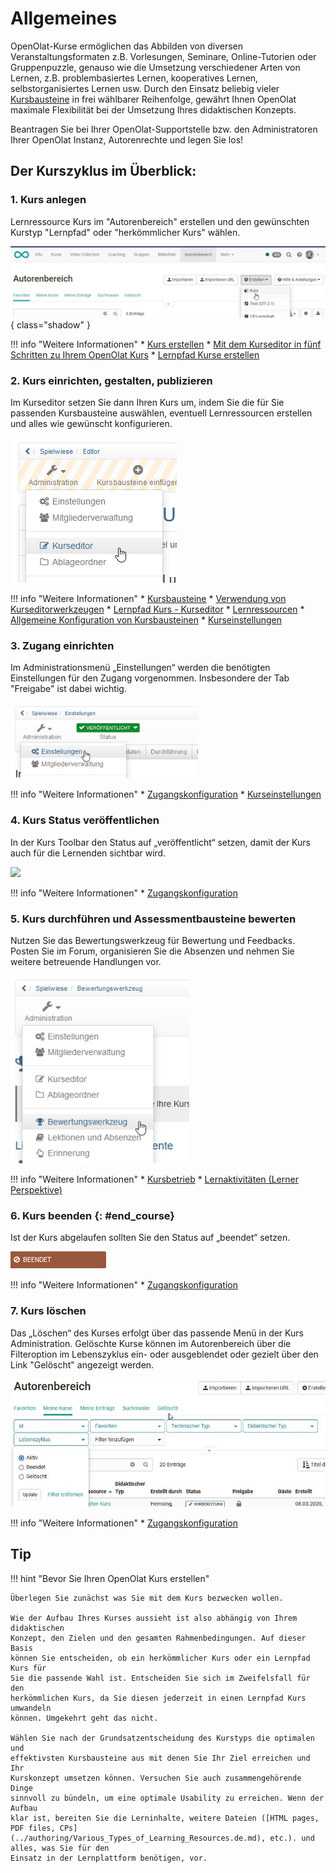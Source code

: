 # Allgemeines

OpenOlat-Kurse ermöglichen das Abbilden von diversen Veranstaltungsformaten z.B. Vorlesungen, Seminare, Online-Tutorien oder Gruppenpuzzle, genauso wie die Umsetzung verschiedener Arten von Lernen, z.B. problembasiertes Lernen, kooperatives Lernen, selbstorganisiertes Lernen usw. Durch den Einsatz beliebig vieler [Kursbausteine](../course_elements/index.de.md) in frei wählbarer Reihenfolge, gewährt Ihnen OpenOlat maximale Flexibilität bei der Umsetzung Ihres didaktischen Konzepts.

Beantragen Sie bei Ihrer OpenOlat-Supportstelle bzw. den Administratoren Ihrer OpenOlat Instanz, Autorenrechte und legen Sie los!

## Der Kurszyklus im Überblick:

### 1. Kurs anlegen

Lernressource Kurs im "Autorenbereich" erstellen und den gewünschten Kurstyp "Lernpfad" oder "herkömmlicher Kurs" wählen. 

![Kurs erstellen](assets/create_course_16_DE.png){ class="shadow" }

!!! info "Weitere Informationen"
	  * [Kurs erstellen](index.de.mde)
	  * [Mit dem Kurseditor in fünf Schritten zu Ihrem OpenOlat Kurs](In_Five_Steps_to_Your_Course_With_the_Course_Editor.de.md)
	  * [Lernpfad Kurse erstellen](Creating_learning_path_courses.de.md)
  
  
### 2. Kurs einrichten, gestalten, publizieren

Im Kurseditor setzen Sie dann Ihren Kurs um, indem Sie die für Sie passenden
Kursbausteine auswählen, eventuell Lernressourcen erstellen und alles wie
gewünscht konfigurieren.

![](assets/Kurseditor_oeffnen.png)

!!! info "Weitere Informationen"
	  * [Kursbausteine](../course_elements/index.de.md)
	  * [Verwendung von Kurseditorwerkzeugen](Using_additional_Course_Editor_Tools.de.md)
	  * [Lernpfad Kurs - Kurseditor](Learning_path_course_-_Course_editor.de.md)
	  * [Lernressourcen](../authoring/Various_Types_of_Learning_Resources.de.md)
	  * [Allgemeine Konfiguration von Kursbausteinen](General_Configuration_of_Course_Elements.de.md)
	  * [Kurseinstellungen](Course_Settings.de.md)


### 3. Zugang einrichten

Im Administrationsmenü „Einstellungen“ werden die benötigten Einstellungen für den Zugang vorgenommen. Insbesondere der Tab "Freigabe" ist dabei wichtig.

![](assets/Einstellungen1.png)

!!! info "Weitere Informationen"
	  * [Zugangskonfiguration](Access_configuration.de.md)
	  * [Kurseinstellungen](Course_Settings.de.md)


### 4. Kurs Status veröffentlichen

In der Kurs Toolbar den Status auf „veröffentlicht“ setzen, damit der Kurs
auch für die Lernenden sichtbar wird.

![](assets/Status_veröffentlicht.png)

!!! info "Weitere Informationen"
	  * [Zugangskonfiguration](Access_configuration.de.md)  

  
### 5. Kurs durchführen und Assessmentbausteine bewerten

Nutzen Sie das Bewertungswerkzeug für Bewertung und Feedbacks. Posten Sie im
Forum, organisieren Sie die Absenzen und nehmen Sie weitere betreuende
Handlungen vor.

![](assets/Administration_Bewertungswerkzeug.png)

!!! info "Weitere Informationen"
	  * [Kursbetrieb](Kursbetrieb.html)
	  * [Lernaktivitäten (Lerner Perspektive)](../learning_activities/index.de.md)


### 6. Kurs beenden {: #end_course}

Ist der Kurs abgelaufen sollten Sie den Status auf „beendet“ setzen.

![](assets/beendet.png)

!!! info "Weitere Informationen"
	  * [Zugangskonfiguration](Access_configuration.de.md)  
  
  
### 7. Kurs löschen

Das „Löschen“ des Kurses erfolgt über das passende Menü in der Kurs
Administration. Gelöschte Kurse können im Autorenbereich über die Filteroption
im Lebenszyklus ein- oder ausgeblendet oder gezielt über den Link "Gelöscht"
angezeigt werden.

![](assets/Autorenbereich_geloescht1.jpg)

!!! info "Weitere Informationen"
	  * [Zugangskonfiguration](Access_configuration.de.md)  

  
  
## Tip
  
!!! hint "Bevor Sie Ihren OpenOlat Kurs erstellen"

	Überlegen Sie zunächst was Sie mit dem Kurs bezwecken wollen.
	
	Wie der Aufbau Ihres Kurses aussieht ist also abhängig von Ihrem didaktischen
	Konzept, den Zielen und den gesamten Rahmenbedingungen. Auf dieser Basis
	können Sie entscheiden, ob ein herkömmlicher Kurs oder ein Lernpfad Kurs für
	Sie die passende Wahl ist. Entscheiden Sie sich im Zweifelsfall für den
	herkömmlichen Kurs, da Sie diesen jederzeit in einen Lernpfad Kurs umwandeln
	können. Umgekehrt geht das nicht.
	
	Wählen Sie nach der Grundsatzentscheidung des Kurstyps die optimalen und
	effektivsten Kursbausteine aus mit denen Sie Ihr Ziel erreichen und Ihr
	Kurskonzept umsetzen können. Versuchen Sie auch zusammengehörende Dinge
	sinnvoll zu bündeln, um eine optimale Usability zu erreichen. Wenn der Aufbau
	klar ist, bereiten Sie die Lerninhalte, weitere Dateien ([HTML pages, PDF files, CPs](../authoring/Various_Types_of_Learning_Resources.de.md), etc.). und alles, was Sie für den
	Einsatz in der Lernplattform benötigen, vor.

  

  

